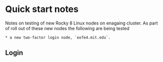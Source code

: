 # Quick start notes

Notes on testing of new Rocky 8 Linux nodes on enagaing cluster.  As part of roll out of these new nodes the following are being tested
   
    * a new two-factor login node, `eofe4.mit.edu`.


## Login

